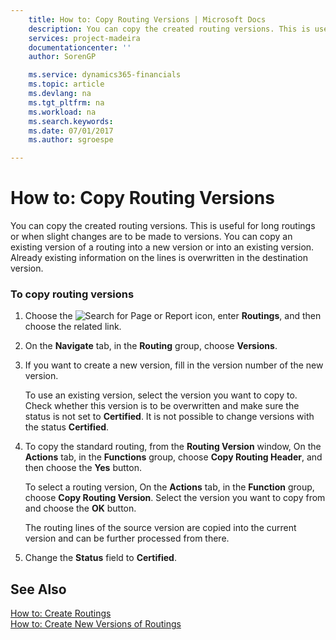 ```yaml
---
    title: How to: Copy Routing Versions | Microsoft Docs
    description: You can copy the created routing versions. This is useful for long routings or when slight changes are to be made to versions. You can copy an existing version of a routing into a new version or into an existing version. Already existing information on the lines is overwritten in the destination version.
    services: project-madeira
    documentationcenter: ''
    author: SorenGP

    ms.service: dynamics365-financials
    ms.topic: article
    ms.devlang: na
    ms.tgt_pltfrm: na
    ms.workload: na
    ms.search.keywords:
    ms.date: 07/01/2017
    ms.author: sgroespe

---
```

# How to: Copy Routing Versions
You can copy the created routing versions. This is useful for long routings or when slight changes are to be made to versions. You can copy an existing version of a routing into a new version or into an existing version. Already existing information on the lines is overwritten in the destination version.  
  
### To copy routing versions  
  
1.  Choose the ![Search for Page or Report](media/ui-search/search_small.png "Search for Page or Report icon") icon, enter **Routings**, and then choose the related link.  
  
2.  On the **Navigate** tab, in the **Routing** group, choose **Versions**.  
  
3.  If you want to create a new version, fill in the version number of the new version.  
  
     To use an existing version, select the version you want to copy to. Check whether this version is to be overwritten and make sure the status is not set to **Certified**. It is not possible to change versions with the status **Certified**.  
  
4.  To copy the standard routing, from the **Routing Version** window, On the **Actions** tab, in the **Functions** group, choose **Copy Routing Header**, and then choose the **Yes** button.  
  
     To select a routing version, On the **Actions** tab, in the **Function** group, choose **Copy Routing Version**. Select the version you want to copy from and choose the **OK** button.  
  
     The routing lines of the source version are copied into the current version and can be further processed from there.  
  
5.  Change the **Status** field to **Certified**.  
  
## See Also  
 [How to: Create Routings](../how-to-create-routings.md)   
 [How to: Create New Versions of Routings](../how-to-create-new-versions-of-routings.md)